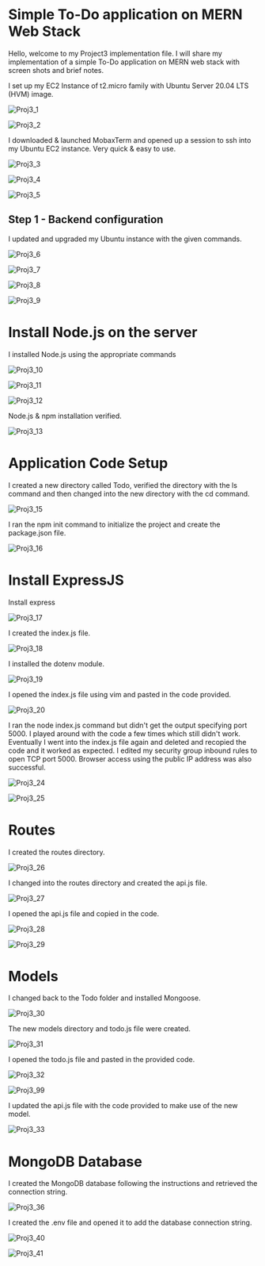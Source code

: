 # Simple To-Do application on MERN Web Stack

Hello, welcome to my Project3 implementation file. I will share my implementation of a simple To-Do application on MERN web stack with screen shots and brief notes.

I set up my EC2 Instance of t2.micro family with Ubuntu Server 20.04 LTS (HVM) image.

![Proj3_1](https://user-images.githubusercontent.com/20802925/117697979-0bce4400-b1bb-11eb-9fb0-14541212c156.PNG)

![Proj3_2](https://user-images.githubusercontent.com/20802925/117697991-0f61cb00-b1bb-11eb-8d25-787c5c480216.PNG)

I downloaded & launched MobaxTerm and opened up a session to ssh into my Ubuntu EC2 instance. Very quick & easy to use.

![Proj3_3](https://user-images.githubusercontent.com/20802925/117698622-d24a0880-b1bb-11eb-9994-06417bddeaa6.PNG)

![Proj3_4](https://user-images.githubusercontent.com/20802925/117698628-d413cc00-b1bb-11eb-991b-17692b117b0d.PNG)

![Proj3_5](https://user-images.githubusercontent.com/20802925/117698643-d6762600-b1bb-11eb-83ab-e40505ca7d84.PNG)

## Step 1 - Backend configuration

I updated and upgraded my Ubuntu instance with the given commands.

![Proj3_6](https://user-images.githubusercontent.com/20802925/117699174-6d42e280-b1bc-11eb-8513-e1e91c477435.PNG)

![Proj3_7](https://user-images.githubusercontent.com/20802925/117699179-6fa53c80-b1bc-11eb-8461-e11b10dd1967.PNG)

![Proj3_8](https://user-images.githubusercontent.com/20802925/117699193-72079680-b1bc-11eb-8cfc-75bae9fca765.PNG)

![Proj3_9](https://user-images.githubusercontent.com/20802925/117699199-73d15a00-b1bc-11eb-8885-1319c4d6b77d.PNG)

# Install Node.js on the server

I installed Node.js using the appropriate commands

![Proj3_10](https://user-images.githubusercontent.com/20802925/117699634-fb1ecd80-b1bc-11eb-8ff7-d8fc3c88a5aa.PNG)

![Proj3_11](https://user-images.githubusercontent.com/20802925/117699640-fc4ffa80-b1bc-11eb-9214-11225bdc64e7.PNG)

![Proj3_12](https://user-images.githubusercontent.com/20802925/117699663-0245db80-b1bd-11eb-8267-67d4ffd56350.PNG)

Node.js & npm installation verified.

![Proj3_13](https://user-images.githubusercontent.com/20802925/117700096-7da78d00-b1bd-11eb-97a4-281b6f69d660.PNG)

# Application Code Setup

I created a new directory called Todo, verified the directory with the ls command and then changed into the new directory with the cd command.

![Proj3_15](https://user-images.githubusercontent.com/20802925/117702062-f0196c80-b1bf-11eb-87c2-b9fa1b83c27d.PNG)

I ran the npm init command to initialize the project and create the package.json file.

![Proj3_16](https://user-images.githubusercontent.com/20802925/117870593-36d89680-b294-11eb-91ef-e7676c1b4c53.PNG)

# Install ExpressJS

Install express

![Proj3_17](https://user-images.githubusercontent.com/20802925/117870873-9afb5a80-b294-11eb-82fe-a2f9269282f4.PNG)

I created the index.js file.

![Proj3_18](https://user-images.githubusercontent.com/20802925/117870989-c3835480-b294-11eb-8170-ad3038e629cc.PNG)

I installed the dotenv module.

![Proj3_19](https://user-images.githubusercontent.com/20802925/117872447-946de280-b296-11eb-96b9-d3543478fb6d.PNG)

I opened the index.js file using vim and pasted in the code provided.

![Proj3_20](https://user-images.githubusercontent.com/20802925/117874288-ad779300-b298-11eb-97f8-81df19f8762c.PNG)

I ran the node index.js command but didn't get the output specifying port 5000. I played around with the code a few times which still didn't work. Eventually I went into the index.js file again and deleted and recopied the code and it worked as expected. I edited my security group inbound rules to open TCP port 5000. Browser access using the public IP address was also successful.

![Proj3_24](https://user-images.githubusercontent.com/20802925/117875099-b026b800-b299-11eb-8195-02b1386b86e0.PNG)

![Proj3_25](https://user-images.githubusercontent.com/20802925/117875498-25928880-b29a-11eb-8fe0-27f0aac14337.PNG)

# Routes

I created the routes directory.

![Proj3_26](https://user-images.githubusercontent.com/20802925/117875966-b23d4680-b29a-11eb-8c00-8154ce10087a.PNG)

I changed into the routes directory and created the api.js file.

![Proj3_27](https://user-images.githubusercontent.com/20802925/117876142-eca6e380-b29a-11eb-9b9c-2d4319e8cab4.PNG)

I opened the api.js file and copied in the code.

![Proj3_28](https://user-images.githubusercontent.com/20802925/117876380-3bed1400-b29b-11eb-980d-c64e3dcd7c42.PNG)

![Proj3_29](https://user-images.githubusercontent.com/20802925/117876391-3e4f6e00-b29b-11eb-97b4-15e6c47b1e74.PNG)

# Models

I changed back to the Todo folder and installed Mongoose.

![Proj3_30](https://user-images.githubusercontent.com/20802925/117876679-90908f00-b29b-11eb-928d-a88b05e5b816.PNG)

The new models directory and todo.js file were created.

![Proj3_31](https://user-images.githubusercontent.com/20802925/117877103-0bf24080-b29c-11eb-9515-66005880dc2f.PNG)

I opened the todo.js file and pasted in the provided code.

![Proj3_32](https://user-images.githubusercontent.com/20802925/117877386-64c1d900-b29c-11eb-8f86-a778f1c66cf9.PNG)

![Proj3_99](https://user-images.githubusercontent.com/20802925/117879879-5d4fff00-b29f-11eb-91a6-6759669bca74.PNG)

I updated the api.js file with the code provided to make use of the new model.

![Proj3_33](https://user-images.githubusercontent.com/20802925/117880342-e7986300-b29f-11eb-8c0e-ebc0829a99f3.PNG)

# MongoDB Database

I created the MongoDB database following the instructions and retrieved the connection string.

![Proj3_36](https://user-images.githubusercontent.com/20802925/117881648-65a93980-b2a1-11eb-953b-92cda4cba158.PNG)

I created the .env file and opened it to add the database connection string.

![Proj3_40](https://user-images.githubusercontent.com/20802925/117882032-d4869280-b2a1-11eb-801b-77ec8c9da819.PNG)

![Proj3_41](https://user-images.githubusercontent.com/20802925/117882121-ea945300-b2a1-11eb-9844-4ea7aabb2291.PNG)














